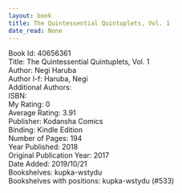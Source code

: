 ```yaml
---
layout: book
title: The Quintessential Quintuplets, Vol. 1
date_read: None
---
```


Book Id: 40656361<br />
Title: The Quintessential Quintuplets, Vol. 1<br />
Author: Negi Haruba<br />
Author l-f: Haruba, Negi<br />
Additional Authors: <br />
ISBN: <br />
My Rating: 0<br />
Average Rating: 3.91<br />
Publisher: Kodansha Comics<br />
Binding: Kindle Edition<br />
Number of Pages: 194<br />
Year Published: 2018<br />
Original Publication Year: 2017<br />
Date Added: 2019/10/21<br />
Bookshelves: kupka-wstydu<br />
Bookshelves with positions: kupka-wstydu (#533)<br />

